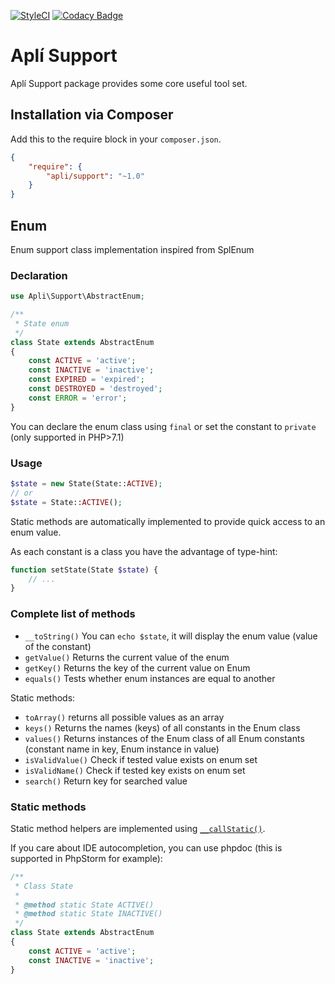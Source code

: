 [![StyleCI](https://github.styleci.io/repos/140114775/shield?branch=master)](https://github.styleci.io/repos/140114775)
[![Codacy Badge](https://api.codacy.com/project/badge/Grade/02b5b36f35cd4fa18b0e0d292a3f4f65)](https://www.codacy.com/app/mandrade.danilo/apli-support?utm_source=github.com&amp;utm_medium=referral&amp;utm_content=dmandrade/apli-support&amp;utm_campaign=Badge_Grade)

# Aplí Support
       
Aplí Support package provides some core useful tool set.

## Installation via Composer

Add this to the require block in your `composer.json`.

``` json
{
    "require": {
        "apli/support": "~1.0"
    }
}
```

## Enum

Enum support class implementation inspired from SplEnum

### Declaration

```php
use Apli\Support\AbstractEnum;

/**
 * State enum
 */
class State extends AbstractEnum
{
    const ACTIVE = 'active';
    const INACTIVE = 'inactive';
    const EXPIRED = 'expired';
    const DESTROYED = 'destroyed';
    const ERROR = 'error';
}
```

You can declare the enum class using `final` or set the constant to `private` (only supported in PHP>7.1)

### Usage

```php
$state = new State(State::ACTIVE);
// or
$state = State::ACTIVE();
```

Static methods are automatically implemented to provide quick access to an enum value.

As each constant is a class you have the advantage of type-hint:

```php
function setState(State $state) {
    // ...
}
```

### Complete list of methods

- `__toString()` You can `echo $state`, it will display the enum value (value of the constant)
- `getValue()` Returns the current value of the enum
- `getKey()` Returns the key of the current value on Enum
- `equals()` Tests whether enum instances are equal to another

Static methods:

- `toArray()` returns all possible values as an array
- `keys()` Returns the names (keys) of all constants in the Enum class
- `values()` Returns instances of the Enum class of all Enum constants (constant name in key, Enum instance in value)
- `isValidValue()` Check if tested value exists on enum set
- `isValidName()` Check if tested key exists on enum set
- `search()` Return key for searched value

### Static methods

Static method helpers are implemented using [`__callStatic()`](http://www.php.net/manual/en/language.oop5.overloading.php#object.callstatic).

If you care about IDE autocompletion, you can use phpdoc (this is supported in PhpStorm for example):

```php
/**
 * Class State
 *
 * @method static State ACTIVE()
 * @method static State INACTIVE()
 */
class State extends AbstractEnum
{
    const ACTIVE = 'active';
    const INACTIVE = 'inactive';
}
```
